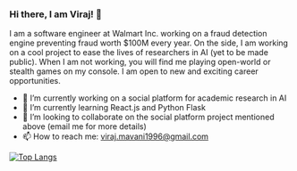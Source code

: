 ### Hi there, I am Viraj! 👋

I am a software engineer at Walmart Inc. working on a fraud detection engine preventing fraud worth $100M every year. On the side, I am working on a cool project to ease the lives of researchers in AI (yet to be made public). When I am not working, you will find me playing open-world or stealth games on my console. I am open to new and exciting career opportunities.

- 🔭 I’m currently working on a social platform for academic research in AI
- 🌱 I’m currently learning React.js and Python Flask
- 👯 I’m looking to collaborate on the social platform project mentioned above (email me for more details)
- 📫 How to reach me: viraj.mavani1996@gmail.com

<!--
**virajmavani/virajmavani** is a ✨ _special_ ✨ repository because its `README.md` (this file) appears on your GitHub profile.

Here are some ideas to get you started:

- 🤔 I’m looking for help with ...
- 😄 Pronouns: ...
- ⚡ Fun fact: ...
-->

[![Top Langs](https://github-readme-stats.vercel.app/api/top-langs/?username=virajmavani&layout=compact)](https://github.com/anuraghazra/github-readme-stats)
